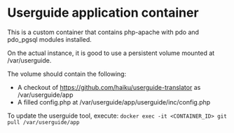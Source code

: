 # Userguide application container

This is a custom container that contains php-apache with pdo and pdo_pgsql
modules installed.

On the actual instance, it is good to use a persistent volume mounted at
/var/userguide.

The volume should contain the following:
 - A checkout of https://github.com/haiku/userguide-translator as /var/userguide/app
 - A filled config.php at /var/userguide/app/userguide/inc/config.php

To update the userguide tool, execute:
    `docker exec -it <CONTAINER_ID> git pull /var/userguide/app`